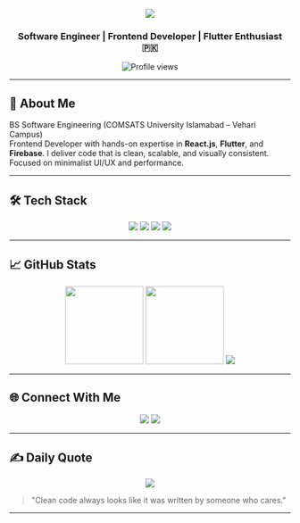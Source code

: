 <p align="center">
  <img src="https://readme-typing-svg.herokuapp.com/?lines=Hi+I%27m+Motayyab+Jabbar;Frontend+Dev+React+%7C+Flutter+|+Clean+UI%2FUX&center=true&width=600&height=50&pause=1000&color=00BFFF" />
</p>

<h3 align="center">Software Engineer | Frontend Developer | Flutter Enthusiast 🇵🇰</h3>

<p align="center">
  <img src="https://komarev.com/ghpvc/?username=motayyabb&style=flat-square&color=blue" alt="Profile views"/>
</p>

---

## 🚀 About Me  

BS Software Engineering (COMSATS University Islamabad – Vehari Campus)  
Frontend Developer with hands-on expertise in **React.js**, **Flutter**, and **Firebase**. I deliver code that is clean, scalable, and visually consistent. Focused on minimalist UI/UX and performance.

---



## 🛠 Tech Stack  

<p align="center">
  <img src="https://img.shields.io/badge/React-20232A?style=for-the-badge&logo=react&logoColor=61DAFB"/>
  <img src="https://img.shields.io/badge/Flutter-02569B?style=for-the-badge&logo=flutter&logoColor=white"/>
  <img src="https://img.shields.io/badge/Firebase-FFCA28?style=for-the-badge&logo=firebase&logoColor=black"/>
  <img src="https://img.shields.io/badge/Node.js-43853D?style=for-the-badge&logo=node.js&logoColor=white"/>
</p>

---

## 📈 GitHub Stats

<p align="center">
  <img src="https://github-readme-stats.vercel.app/api?username=motayyabb&show_icons=true&theme=vision-friendly-dark&hide_border=true" height="140"/>
  <img src="https://github-readme-streak-stats.herokuapp.com/?user=motayyabb&theme=vision-friendly-dark&hide_border=true" height="140"/>
  <img src="https://github-readme-stats.vercel.app/api/top-langs/?username=motayyabb&layout=compact&theme=vision-friendly-dark&hide_border=true" />
</p>


---

## 🌐 Connect With Me  

<p align="center">
<a href="https://linkedin.com/in/motayyab-jabbar-77534625a"><img src="https://img.shields.io/badge/LinkedIn-0077B5?logo=linkedin&logoColor=white"/></a>
<a href="mailto:motayyab341@gmail.com"><img src="https://img.shields.io/badge/Email-D14836?logo=gmail&logoColor=white"/></a>
</p>

---

## ✍️ Daily Quote  

<p align="center">
  <img src="https://quotes-github-readme.vercel.app/api?type=horizontal&theme=radical" />
</p>

> "Clean code always looks like it was written by someone who cares."  
---

